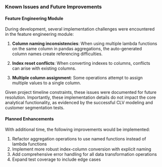 ### Known Issues and Future Improvements

#### Feature Engineering Module
During development, several implementation challenges were encountered in the feature engineering module:

1. **Column naming inconsistencies**: When using multiple lambda functions on the same column in pandas aggregations, the auto-generated column names create referencing difficulties.

2. **Index reset conflicts**: When converting indexes to columns, conflicts can arise with existing columns.

3. **Multiple column assignment**: Some operations attempt to assign multiple values to a single column.

Given project timeline constraints, these issues were documented for future resolution. Importantly, these implementation details do not impact the core analytical functionality, as evidenced by the successful CLV modeling and customer segmentation tests.

#### Planned Enhancements
With additional time, the following improvements would be implemented:

1. Refactor aggregation operations to use named functions instead of lambda functions
2. Implement more robust index-column conversion with explicit naming
3. Add comprehensive error handling for all data transformation operations
4. Expand test coverage to include edge cases